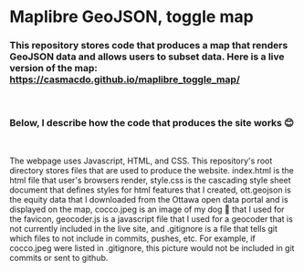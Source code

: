 # Maplibre GeoJSON, toggle map

### This repository stores code that produces a map that renders GeoJSON data and allows users to subset data. Here is a live version of the map: https://casmacdo.github.io/maplibre_toggle_map/

&nbsp;

### Below, I describe how the code that produces the site works 😊

&nbsp;

The webpage uses Javascript, HTML, and CSS. This repository's root directory stores files that are used to produce the website. index.html is the html file that user's browsers render, style.css is the cascading style sheet document that defines styles for html features that I created, ott.geojson is the equity data that I downloaded from the Ottawa open data portal and is displayed on the map, cocco.jpeg is an image of my dog 🐶 that I used for the favicon, geocoder.js is a javascript file that I used for a geocoder that is not currently included in the live site, and .gitignore is a file that tells git which files to not include in commits, pushes, etc. For example, if cocco.jpeg were listed in .gitignore, this picture would not be included in git commits or sent to github.

```

```

